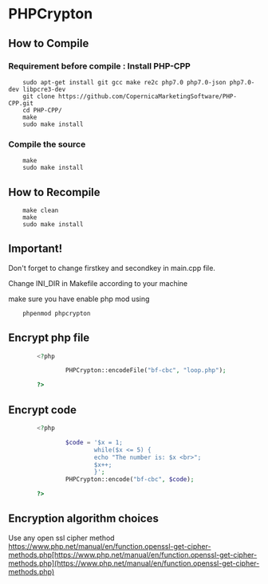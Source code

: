 # PHPCrypton

## How to Compile

### Requirement before compile : Install PHP-CPP

        sudo apt-get install git gcc make re2c php7.0 php7.0-json php7.0-dev libpcre3-dev 
        git clone https://github.com/CopernicaMarketingSoftware/PHP-CPP.git
        cd PHP-CPP/
        make
        sudo make install

### Compile the source

        make
        sudo make install

## How to Recompile

        make clean
        make
        sudo make install

## Important!

Don't forget to change firstkey and secondkey in main.cpp file.

Change INI_DIR in Makefile according to your machine

make sure you have enable php mod using
        
        phpenmod phpcrypton


## Encrypt php file

```php
        <?php

                PHPCrypton::encodeFile("bf-cbc", "loop.php");

        ?>
```

## Encrypt code

```php
        <?php

                $code = '$x = 1;        
                        while($x <= 5) {
                        echo "The number is: $x <br>";
                        $x++;
                        }';
                PHPCrypton::encode("bf-cbc", $code);

        ?>
```

## Encryption algorithm choices

Use any open ssl cipher method https://www.php.net/manual/en/function.openssl-get-cipher-methods.php[https://www.php.net/manual/en/function.openssl-get-cipher-methods.php](https://www.php.net/manual/en/function.openssl-get-cipher-methods.php)


